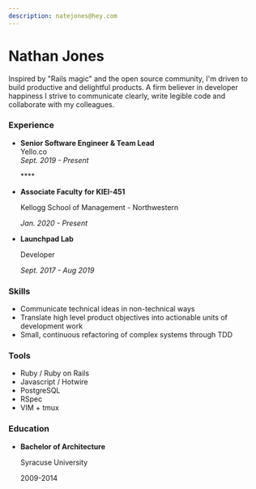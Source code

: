 ```yaml
---
description: natejones@hey.com
---
```


# Nathan Jones

Inspired by "Rails magic" and the open source community, I'm driven to build productive and delightful products. A firm believer in developer happiness I strive to communicate clearly, write legible code and collaborate with my colleagues.

### **Experience**

* **Senior Software Engineer & Team Lead**   
  Yello.co   
  _Sept. 2019 - Present_

  \*\*\*\*

* **Associate Faculty** **for KIEI-451** 

  Kellogg School of Management - Northwestern 

  _Jan. 2020 - Present_

* **Launchpad Lab** 

  Developer 

  _Sept. 2017 - Aug 2019_

### Skills

* Communicate technical ideas in non-technical ways
* Translate high level product objectives into actionable units of development work
* Small, continuous refactoring of complex systems through TDD

### Tools

* Ruby / Ruby on Rails
* Javascript / Hotwire
* PostgreSQL
* RSpec
* VIM + tmux

### Education

* **Bachelor of Architecture** 

  Syracuse University

  2009-2014

